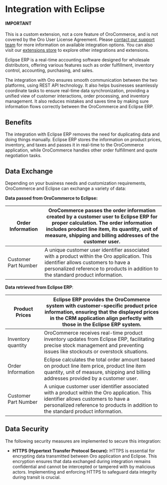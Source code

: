 <a id="integrations-erp-eclipse"></a>

# Integration with Eclipse

#### IMPORTANT
This is a custom extension, not a core feature of OroCommerce, and is not covered by the Oro User License Agreement. Please <a href="https://oroinc.com/contact-us/" target="_blank">contact our support team</a> for more information on available integration options. You can also visit our <a href="https://extensions.oroinc.com/" target="_blank">extensions store</a> to explore other integrations and extensions.

Eclipse ERP is a real-time accounting software designed for wholesale distributors, offering various features such as order fulfillment, inventory control, accounting, purchasing, and sales.

The integration with Oro ensures smooth communication between the two platforms, using REST API technology. It also helps businesses seamlessly coordinate tasks to ensure real-time data synchronization, providing a unified view of customer interactions, order processing, and inventory management. It also reduces mistakes and saves time by making sure information flows correctly between the OroCommerce and Eclipse ERP.

## Benefits

The integration with Eclipse ERP removes the need for duplicating data and doing things manually. Eclipse ERP stores the information on product prices, inventory, and taxes and passes it in real-time to the OroCommerce application, while OroCommerce handles other order fulfillment and quote negotiation tasks.

## Data Exchange

Depending on your business needs and customization requirements, OroCommerce and Eclipse can exchange a variety of data:

**Data passed from OroCommerce to Eclipse:**

| Order Information    | OroCommerce passes the order information created by a customer user to Eclipse ERP for proper calculation. The order information includes product line item, its quantity, unit of measure, shipping and billing addresses of the customer user.   |
|----------------------|----------------------------------------------------------------------------------------------------------------------------------------------------------------------------------------------------------------------------------------------------|
| Customer Part Number | A unique customer user identifier associated with a product within the Oro application. This identifier allows customers to have a personalized reference to products in addition to the standard product information.                             |

**Data retrieved from Eclipse ERP**:

| Product Prices       | Eclipse ERP provides the OroCommerce system with customer-specific product price information, ensuring that the displayed prices in the CRM application align perfectly with those in the Eclipse ERP system.          |
|----------------------|------------------------------------------------------------------------------------------------------------------------------------------------------------------------------------------------------------------------|
| Inventory quantity   | OroCommerce receives real-time product inventory updates from Eclipse ERP, facilitating precise stock management and preventing issues like stockouts or overstock situations.                                         |
| Order Information    | Eclipse calculates the total order amount based on product line item price, product line item quantity, unit of measure, shipping and billing addresses provided by a customer user.                                   |
| Customer Part Number | A unique customer user identifier associated with a product within the Oro application. This identifier allows customers to have a personalized reference to products in addition to the standard product information. |

## Data Security

The following security measures are implemented to secure this integration:

* **HTTPS (Hypertext Transfer Protocol Secure):** HTTPS is essential for encrypting data transmitted between Oro application and Eclipse. This encryption ensures that data exchanged during integration remains confidential and cannot be intercepted or tampered with by malicious actors. Implementing and enforcing HTTPS to safeguard data integrity during transit is crucial.
